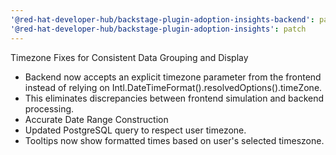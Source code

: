 ```yaml
---
'@red-hat-developer-hub/backstage-plugin-adoption-insights-backend': patch
'@red-hat-developer-hub/backstage-plugin-adoption-insights': patch
---
```


Timezone Fixes for Consistent Data Grouping and Display

- Backend now accepts an explicit timezone parameter from the frontend instead of relying on Intl.DateTimeFormat().resolvedOptions().timeZone.
- This eliminates discrepancies between frontend simulation and backend processing.
- Accurate Date Range Construction
- Updated PostgreSQL query to respect user timezone.
- Tooltips now show formatted times based on user's selected timeszone.

